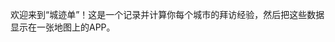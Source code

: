 欢迎来到“城迹单”！这是一个记录并计算你每个城市的拜访经验，然后把这些数据显示在一张地图上的APP。

<title> 城迹的计算方法

用以下的基准选择各城市的城迹，APP就会求出总和，算出总城迹！

- 居住： 包括三个月以上的长期逗留，5分

- 小住：过夜，夜行通过除外，4分

- 访问：去过，但没有过夜，3分

- 转乘：经过，并在该处转乘火车、汽车、船、飞机等，2分

- 驶过：以汽车、火车等经过，空中飞过除外，1分

- 未经：没去过，碰都没碰到过，0分

因为每个人对“经验”的理解都有不同，所以最终请自行决定城迹。

本APP共记载了349个城市，包括全国293个地级市、4个直辖市、2个特别行政区、30个省直辖县级行政区，加上台湾的20个县市。

<title> APP的使用方法

你可以通过“+”按钮制作不同目的的城迹单，比如“2019年的城迹单”、“人生城迹单”、“夫妻城迹单”。进入一个成绩单后，轻触“编辑”来开始输入各城市的城迹吧！每逢出行，也可以打开这个APP，更新城迹哦！

<title> 分享
你可以轻触“<picture>”来获取你的城迹单的图片，再按“<share>”来把它分享到朋友圈、微博等平台上喔！

版本：<version>
